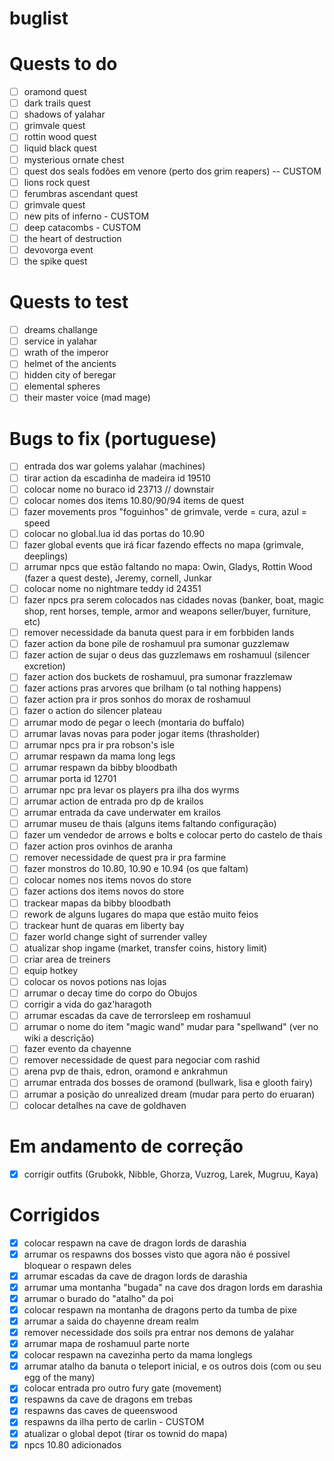 # buglist
# Quests to do
- [ ] oramond quest 
- [ ] dark trails quest
- [ ] shadows of yalahar
- [ ] grimvale quest
- [ ] rottin wood quest
- [ ] liquid black quest
- [ ] mysterious ornate chest
- [ ] quest dos seals fodões em venore (perto dos grim reapers) -- CUSTOM
- [ ] lions rock quest
- [ ] ferumbras ascendant quest
- [ ] grimvale quest
- [ ] new pits of inferno - CUSTOM
- [ ] deep catacombs - CUSTOM
- [ ] the heart of destruction 
- [ ] devovorga event
- [ ] the spike quest

# Quests to test
- [ ] dreams challange
- [ ] service in yalahar
- [ ] wrath of the imperor
- [ ] helmet of the ancients
- [ ] hidden city of beregar
- [ ] elemental spheres
- [ ] their master voice (mad mage)

# Bugs to fix (portuguese)
- [ ] entrada dos war golems yalahar (machines)
- [ ] tirar action da escadinha de madeira id 19510
- [ ] colocar nome no buraco id 23713 // downstair
- [ ] colocar nomes dos items 10.80/90/94 items de quest
- [ ] fazer movements pros "foguinhos" de grimvale, verde = cura, azul = speed
- [ ] colocar no global.lua id das portas do 10.90
- [ ] fazer global events que irá ficar fazendo effects no mapa (grimvale, deeplings)
- [ ] arrumar npcs que estão faltando no mapa: Owin, Gladys, Rottin Wood (fazer a quest deste), Jeremy, cornell, Junkar
- [ ] colocar nome no nightmare teddy id 24351
- [ ] fazer npcs pra serem colocados nas cidades novas (banker, boat, magic shop, rent horses, temple, armor and weapons seller/buyer, furniture, etc)
- [ ] remover necessidade da banuta quest para ir em forbbiden lands
- [ ] fazer action da bone pile de roshamuul pra sumonar guzzlemaw
- [ ] fazer action de sujar o deus das guzzlemaws em roshamuul (silencer excretion)
- [ ] fazer action dos buckets de roshamuul, pra sumonar frazzlemaw
- [ ] fazer actions pras arvores que brilham (o tal nothing happens)
- [ ] fazer action pra ir pros sonhos do morax de roshamuul
- [ ] fazer o action do silencer plateau
- [ ] arrumar modo de pegar o leech (montaria do buffalo)
- [ ] arrumar lavas novas para poder jogar items (thrasholder)
- [ ] arrumar npcs pra ir pra robson's isle
- [ ] arrumar respawn da mama long legs
- [ ] arrumar respawn da bibby bloodbath
- [ ] arrumar porta id 12701
- [ ] arrumar npc pra levar os players pra ilha dos wyrms
- [ ] arrumar action de entrada pro dp de krailos
- [ ] arrumar entrada da cave underwater em krailos
- [ ] arrumar museu de thais (alguns items faltando configuração)
- [ ] fazer um vendedor de arrows e bolts e colocar perto do castelo de thais
- [ ] fazer action pros ovinhos de aranha
- [ ] remover necessidade de quest pra ir pra farmine
- [ ] fazer monstros do 10.80, 10.90 e 10.94 (os que faltam)
- [ ] colocar nomes nos items novos do store
- [ ] fazer actions dos items novos do store
- [ ] trackear mapas da bibby bloodbath
- [ ] rework de alguns lugares do mapa que estão muito feios
- [ ] trackear hunt de quaras em liberty bay
- [ ] fazer world change sight of surrender valley
- [ ] atualizar shop ingame (market, transfer coins, history limit)
- [ ] criar area de treiners
- [ ] equip hotkey 
- [ ] colocar os novos potions nas lojas
- [ ] arrumar o decay time do corpo do Obujos
- [ ] corrigir a vida do gaz'haragoth
- [ ] arrumar escadas da cave de terrorsleep em roshamuul
- [ ] arrumar o nome do item "magic wand" mudar para "spellwand" (ver no wiki a descrição)
- [ ] fazer evento da chayenne
- [ ] remover necessidade de quest para negociar com rashid
- [ ] arena pvp de thais, edron, oramond e ankrahmun
- [ ] arrumar entrada dos bosses de oramond (bullwark, lisa e glooth fairy)
- [ ] arrumar a posição do unrealized dream (mudar para perto do eruaran)
- [ ] colocar detalhes na cave de goldhaven

# Em andamento de correção

- [x] corrigir outfits (Grubokk, Nibble, Ghorza, Vuzrog, Larek, Mugruu, Kaya)

# Corrigidos

- [x] colocar respawn na cave de dragon lords de darashia
- [x] arrumar os respawns dos bosses visto que agora não é possivel bloquear o respawn deles
- [x] arrumar escadas da cave de dragon lords de darashia
- [x] arrumar uma montanha "bugada" na cave dos dragon lords em darashia
- [x] arrumar o burado do "atalho" da poi
- [x] colocar respawn na montanha de dragons perto da tumba de pixe
- [x] arrumar a saida do chayenne dream realm
- [x] remover necessidade dos soils pra entrar nos demons de yalahar
- [x] arrumar mapa de roshamuul parte norte
- [x] colocar respawn na cavezinha perto da mama longlegs
- [x] arrumar atalho da banuta o teleport inicial, e os outros dois (com ou seu egg of the many)
- [x] colocar entrada pro outro fury gate (movement)
- [x] respawns da cave de dragons em trebas
- [x] respawns das caves de queenswood
- [x] respawns da ilha perto de carlin - CUSTOM
- [x] atualizar o global depot (tirar os townid do mapa)
- [x] npcs 10.80 adicionados
